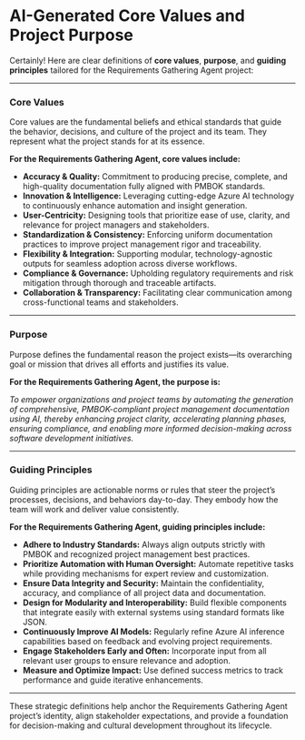 # AI-Generated Core Values and Project Purpose

Certainly! Here are clear definitions of **core values**, **purpose**, and **guiding principles** tailored for the Requirements Gathering Agent project:

---

### Core Values  
Core values are the fundamental beliefs and ethical standards that guide the behavior, decisions, and culture of the project and its team. They represent what the project stands for at its essence.

**For the Requirements Gathering Agent, core values include:**

- **Accuracy & Quality:** Commitment to producing precise, complete, and high-quality documentation fully aligned with PMBOK standards.
- **Innovation & Intelligence:** Leveraging cutting-edge Azure AI technology to continuously enhance automation and insight generation.
- **User-Centricity:** Designing tools that prioritize ease of use, clarity, and relevance for project managers and stakeholders.
- **Standardization & Consistency:** Enforcing uniform documentation practices to improve project management rigor and traceability.
- **Flexibility & Integration:** Supporting modular, technology-agnostic outputs for seamless adoption across diverse workflows.
- **Compliance & Governance:** Upholding regulatory requirements and risk mitigation through thorough and traceable artifacts.
- **Collaboration & Transparency:** Facilitating clear communication among cross-functional teams and stakeholders.

---

### Purpose  
Purpose defines the fundamental reason the project exists—its overarching goal or mission that drives all efforts and justifies its value.

**For the Requirements Gathering Agent, the purpose is:**

_To empower organizations and project teams by automating the generation of comprehensive, PMBOK-compliant project management documentation using AI, thereby enhancing project clarity, accelerating planning phases, ensuring compliance, and enabling more informed decision-making across software development initiatives._

---

### Guiding Principles  
Guiding principles are actionable norms or rules that steer the project’s processes, decisions, and behaviors day-to-day. They embody how the team will work and deliver value consistently.

**For the Requirements Gathering Agent, guiding principles include:**

- **Adhere to Industry Standards:** Always align outputs strictly with PMBOK and recognized project management best practices.
- **Prioritize Automation with Human Oversight:** Automate repetitive tasks while providing mechanisms for expert review and customization.
- **Ensure Data Integrity and Security:** Maintain the confidentiality, accuracy, and compliance of all project data and documentation.
- **Design for Modularity and Interoperability:** Build flexible components that integrate easily with external systems using standard formats like JSON.
- **Continuously Improve AI Models:** Regularly refine Azure AI inference capabilities based on feedback and evolving project requirements.
- **Engage Stakeholders Early and Often:** Incorporate input from all relevant user groups to ensure relevance and adoption.
- **Measure and Optimize Impact:** Use defined success metrics to track performance and guide iterative enhancements.

---

These strategic definitions help anchor the Requirements Gathering Agent project’s identity, align stakeholder expectations, and provide a foundation for decision-making and cultural development throughout its lifecycle.